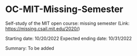 # OC-MIT-Missing-Semester

Self-study of the MIT open course: missing semester (Link: https://missing.csail.mit.edu/2020/)

Starting date: 10/20/2022
Expected ending date: 10/31/2022

Summary:
To be added
